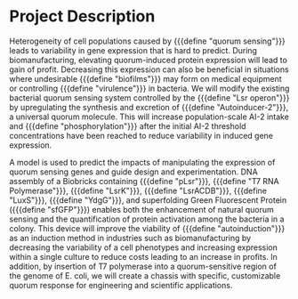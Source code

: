 # Project Description

Heterogeneity of cell populations caused by {{{define "quorum sensing"}}} leads to variability in gene expression that is hard to predict. During biomanufacturing, elevating quorum-induced protein expression will lead to gain of profit. Decreasing this expression can also be beneficial in situations where undesirable {{{define "biofilms"}}} may form on medical equipment or controlling {{{define "virulence"}}} in bacteria. We will modify the existing bacterial quorum sensing system controlled by the {{{define "Lsr operon"}}} by upregulating the synthesis and excretion of {{{define "Autoinducer-2"}}}, a universal quorum molecule. This will increase population-scale AI-2 intake and {{{define "phosphorylation"}}} after the initial AI-2 threshold concentrations have been reached to reduce variability in induced gene expression.

A model is used to predict the impacts of manipulating the expression of quorum sensing genes and guide design and experimentation. DNA assembly of a Biobricks containing {{{define "pLsr"}}}, {{{define "T7 RNA Polymerase"}}}, {{{define "LsrK"}}}, {{{define "LsrACDB"}}}, {{{define "LuxS"}}}, {{{define "YdgG"}}}, and superfolding Green Fluorescent Protein ({{{define "sfGFP"}}}) enables both the enhancement of natural quorum sensing and the quantification of protein activation among the bacteria in a colony. This device will improve the viability of {{{define "autoinduction"}}} as an induction method in industries such as biomanufacturing by decreasing the variability of a cell phenotypes and increasing expression within a single culture to reduce costs leading to an increase in profits. In addition, by insertion of T7 polymerase into a quorum-sensitive region of the genome of E. coli, we will create a chassis with specific, customizable quorum response for engineering and scientific applications.